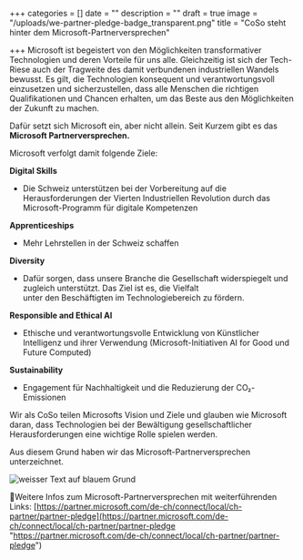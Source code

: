 +++
categories = []
date = ""
description = ""
draft = true
image = "/uploads/we-partner-pledge-badge_transparent.png"
title = "CoSo steht hinter dem Microsoft-Partnerversprechen"

+++
Microsoft ist begeistert von den Möglichkeiten transformativer Technologien und deren Vorteile für uns alle. Gleichzeitig ist sich der Tech-Riese auch der Tragweite des damit verbundenen industriellen Wandels bewusst. Es gilt, die Technologien konsequent und verantwortungsvoll einzusetzen und sicherzustellen, dass alle Menschen die richtigen Qualifikationen und Chancen erhalten, um das Beste aus den Möglichkeiten der Zukunft zu machen. 

Dafür setzt sich Microsoft ein, aber nicht allein. Seit Kurzem gibt es das **Microsoft Partnerversprechen.**

Microsoft verfolgt damit folgende Ziele:

**Digital Skills**

* Die Schweiz unterstützen bei der Vorbereitung auf die Herausforderungen der Vierten Industriellen Revolution durch das Microsoft-Programm für digitale Kompetenzen

**Apprenticeships**

* Mehr Lehrstellen in der Schweiz schaffen

**Diversity**

* Dafür sorgen, dass unsere Branche die Gesellschaft widerspiegelt und zugleich unterstützt. Das Ziel ist es, die Vielfalt  
  unter den Beschäftigten im Technologiebereich zu fördern.

**Responsible and Ethical AI**

* Ethische und verantwortungsvolle Entwicklung von Künstlicher Intelligenz und ihrer Verwendung (Microsoft-Initiativen AI for Good und Future Computed)

**Sustainability**

* Engagement für Nachhaltigkeit und die Reduzierung der CO₂-Emissionen

Wir als CoSo teilen Microsofts Vision und Ziele und glauben wie Microsoft daran, dass Technologien bei der Bewältigung gesellschaftlicher Herausforderungen eine wichtige Rolle spielen werden.

Aus diesem Grund haben wir das Microsoft-Partnerversprechen unterzeichnet.

![weisser Text auf blauem Grund](/uploads/we-partner-pledge-linkedin-asset.png "Microsoft Partnerversprechen")

Weitere Infos zum Microsoft-Partnerversprechen mit weiterführenden Links: [https://partner.microsoft.com/de-ch/connect/local/ch-partner/partner-pledge](https://partner.microsoft.com/de-ch/connect/local/ch-partner/partner-pledge "https://partner.microsoft.com/de-ch/connect/local/ch-partner/partner-pledge")